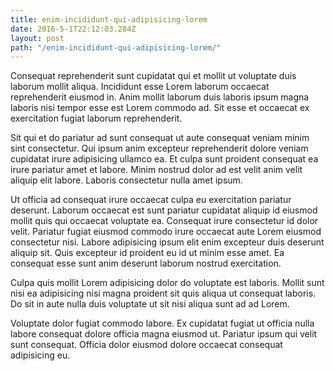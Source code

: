 ```yaml
---
title: enim-incididunt-qui-adipisicing-lorem
date: 2016-5-1T22:12:03.284Z
layout: post
path: "/enim-incididunt-qui-adipisicing-lorem/"
---
```


Consequat reprehenderit sunt cupidatat qui et mollit ut voluptate duis laborum mollit aliqua. Incididunt esse Lorem laborum occaecat reprehenderit eiusmod in. Anim mollit laborum duis laboris ipsum magna laboris nisi tempor esse est Lorem commodo ad. Sit esse et occaecat ex exercitation fugiat laborum reprehenderit.

Sit qui et do pariatur ad sunt consequat ut aute consequat veniam minim sint consectetur. Qui ipsum anim excepteur reprehenderit dolore veniam cupidatat irure adipisicing ullamco ea. Et culpa sunt proident consequat ea irure pariatur amet et labore. Minim nostrud dolor ad est velit anim velit aliquip elit labore. Laboris consectetur nulla amet ipsum.

Ut officia ad consequat irure occaecat culpa eu exercitation pariatur deserunt. Laborum occaecat est sunt pariatur cupidatat aliquip id eiusmod mollit quis qui occaecat voluptate ea. Consequat irure consectetur id dolor velit. Pariatur fugiat eiusmod commodo irure occaecat aute Lorem eiusmod consectetur nisi. Labore adipisicing ipsum elit enim excepteur duis deserunt aliquip sit. Quis excepteur id proident eu id ut minim esse amet. Ea consequat esse sunt anim deserunt laborum nostrud exercitation.

Culpa quis mollit Lorem adipisicing dolor do voluptate est laboris. Mollit sunt nisi ea adipisicing nisi magna proident sit quis aliqua ut consequat laboris. Do sit in aute nulla duis voluptate ut sit nisi aliqua sunt ad ad Lorem.

Voluptate dolor fugiat commodo labore. Ex cupidatat fugiat ut officia nulla labore consequat dolore officia magna eiusmod ut. Pariatur ipsum qui velit sunt consequat. Officia dolor eiusmod dolore occaecat consequat adipisicing eu.